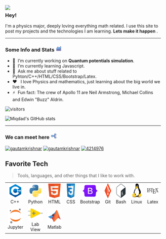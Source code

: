 <img align="left" src="https://orhun.dev/img/crow.png">

### Hey!

I'm a physics major, deeply loving everything math related. I use this site to post my projects and the technologies I am learning. **Lets make it happen**
.
<hr>



<h3 align="left">Some Info and Stats <img src="https://github.com/miqdadgithub/miqdadgithub/blob/main/imgs/area-chart.png" height="20"/></h3>


- 🔭 &nbsp;I’m currently working on **Quantum potentials simulation**.
- 🌱 &nbsp;I’m currently learning Javascript.
- 💬 &nbsp;Ask me about stuff related to Pyhton/C++/HTML/CSS/Bootstrap/Latex.
- ❤️ &nbsp; I love Physics and mathematics, just learning about the big world we live in. 
- ⚡ &nbsp;Fun fact: The crew of Apollo 11 are Neil Armstrong, Michael Collins and Edwin "Buzz" Aldrin.

<p><img  alain="right" src="https://visitor-badge.glitch.me/badge?page_id=miqdadgithub.miqdadgithub" alt="visitors"></p>

![Miqdad's GitHub stats](https://github-readme-stats.vercel.app/api?username=miqdadgithub&theme=onedark&show_icons=true)

<hr>
<h3 align="left">We can meet here <img src="https://github.com/miqdadgithub/miqdadgithub/blob/main/imgs/share-2.png" height="20"/></h3>

<p align="left">
<a href="https://twitter.com/miqdadgreeb" target="blank"><img align="center" src="https://raw.githubusercontent.com/rahuldkjain/github-profile-readme-generator/master/src/images/icons/Social/twitter.svg" alt="gautamkrishnar" height="30" width="40" /></a>
<a href="#" target="blank"><img align="center" src="https://raw.githubusercontent.com/rahuldkjain/github-profile-readme-generator/master/src/images/icons/Social/linked-in-alt.svg" alt="gautamkrishnar" height="30" width="40" /></a>
<a href="https://stackoverflow.com/users/17983501" target="blank"><img align="center" src="https://raw.githubusercontent.com/rahuldkjain/github-profile-readme-generator/master/src/images/icons/Social/stack-overflow.svg" alt="4214976" height="30" width="40" /></a>

<br>

<h2 align="left" id="macropower-tech">Favorite Tech</h2>

> Tools, languages, and other things that I like to work with.
<table>
  <tr>
    <td align="center" width="96">
      <a href="#">
        <img src="https://github.com/miqdadgithub/miqdadgithub/blob/main/imgs/c-plus-plus-logo.png" width="48" height="48" alt="C++" />
      </a>
      <br>C++&nbsp;
    </td>
    <td align="center" width="96">
      <a href="#">
        <img src="https://github.com/devicons/devicon/blob/master/icons/python/python-original.svg" width="48" height="48" alt="Python" />
      </a>
      <br>Python
    </td>
    <td align="center" width="96">
      <a href="#">
        <img src="https://github.com/devicons/devicon/blob/master/icons/html5/html5-original.svg" width="48" height="48" alt="Golang" />
      </a>
      <br>HTML
    </td>
    <td align="center" width="96">
      <a href="#">
        <img src="https://github.com/devicons/devicon/blob/master/icons/css3/css3-original.svg" width="48" height="48" alt="Jsonnet" />
      </a>
      <br>CSS
    </td>
    <td align="center" width="96">
      <a href="#">
        <img src="https://github.com/devicons/devicon/blob/master/icons/bootstrap/bootstrap-original.svg" width="48" height="48" alt="TypeScript" />
      </a>
      <br>Bootstrap
    </td>
    <td align="center" width="96">
      <a href="#">
        <img src="https://github.com/devicons/devicon/blob/master/icons/git/git-original.svg" width="48" height="48" alt="JavaScript" />
      </a>
      <br>Git
    </td>
    <td align="center" width="96">
      <a href="#" >
        <img src="https://github.com/devicons/devicon/blob/master/icons/bash/bash-original.svg" width="48" height="48" alt="React" />
      </a>
      <br>Bash
    </td>
    <td align="center" width="96">
      <a href="#">
        <img src="https://github.com/devicons/devicon/blob/master/icons/linux/linux-original.svg" width="48" height="48" alt="Bootstrap" />
      </a>
      <br>Linux
    </td>
    <td align="center" width="96">
      <a href="#">
        <img src="https://github.com/devicons/devicon/blob/master/icons/latex/latex-original.svg" width="48" height="48" alt="Sass" />
      </a>
      <br>Latex
    </td>
  </tr>
  <tr>
    <td align="center" width="96"> 
      <a href="#" >
        <img src="https://github.com/devicons/devicon/blob/master/icons/jupyter/jupyter-original.svg" width="48" height="48" alt="Docker" />
      </a>
      <br>Jupyter
    </td>
    <td align="center" width="96">
      <a href="#" >
        <img src="https://github.com/devicons/devicon/blob/master/icons/labview/labview-original.svg" width="48" height="48" alt="Kubernetes" />
      </a>
      <br>Lab View
    </td>
    <td align="center"  width="96">
      <a href="#">
        <img src="https://github.com/devicons/devicon/blob/master/icons/matlab/matlab-original.svg" width="48" height="48" alt="Debian" />
      </a>
      <br>Matlab
    </td>
    
  </tr>
</table>
